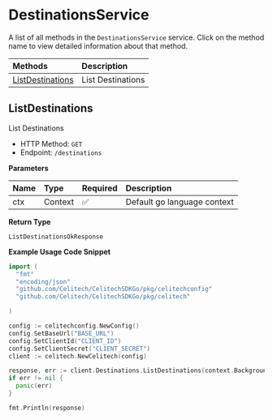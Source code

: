 # DestinationsService

A list of all methods in the `DestinationsService` service. Click on the method name to view detailed information about that method.

| Methods                               | Description       |
| :------------------------------------ | :---------------- |
| [ListDestinations](#listdestinations) | List Destinations |

## ListDestinations

List Destinations

- HTTP Method: `GET`
- Endpoint: `/destinations`

**Parameters**

| Name | Type    | Required | Description                 |
| :--- | :------ | :------- | :-------------------------- |
| ctx  | Context | ✅       | Default go language context |

**Return Type**

`ListDestinationsOkResponse`

**Example Usage Code Snippet**

```go
import (
  "fmt"
  "encoding/json"
  "github.com/Celitech/CelitechSDKGo/pkg/celitechconfig"
  "github.com/Celitech/CelitechSDKGo/pkg/celitech"

)

config := celitechconfig.NewConfig()
config.SetBaseUrl("BASE_URL")
config.SetClientId("CLIENT_ID")
config.SetClientSecret("CLIENT_SECRET")
client := celitech.NewCelitech(config)

response, err := client.Destinations.ListDestinations(context.Background())
if err != nil {
  panic(err)
}

fmt.Println(response)
```
